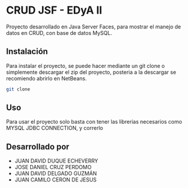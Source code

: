 # CRUD JSF - EDyA II

Proyecto desarrollado en Java Server Faces, para mostrar el manejo de datos en CRUD, con base de datos MySQL.

## Instalación

Para instalar el proyecto, se puede hacer mediante un git clone o simplemente descargar el zip del proyecto, posteria a la descargar se recomiendo abrirlo en NetBeans.

```bash
git clone 
```

## Uso

Para usar el proyecto solo basta con tener las librerias necesarios como MYSQL JDBC CONNECTION, y correrlo

## Desarrollado por
- JUAN DAVID DUQUE ECHEVERRY
- JOSE DANIEL CRUZ PERDOMO
- JUAN DAVID DELGADO GUZMÁN
- JUAN CAMILO CERON DE JESUS
